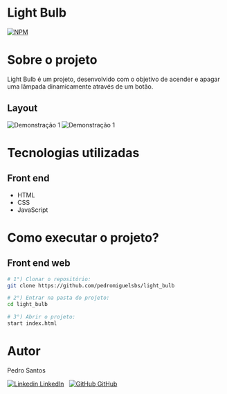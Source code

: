 # Light Bulb
[![NPM](https://img.shields.io/npm/l/react)](https://github.com/pedromiguelsbs/light_bulb/blob/master/LICENSE) 

# Sobre o projeto

Light Bulb é um projeto, desenvolvido com o objetivo de acender e apagar uma lâmpada dinamicamente através de um botão. 

## Layout
![Demonstração 1](https://i.imgur.com/J9IJxXn.png)
![Demonstração 1](https://i.imgur.com/x0cKxID.png)

# Tecnologias utilizadas
## Front end
- HTML
- CSS
- JavaScript

# Como executar o projeto?

## Front end web

```bash
# 1°) Clonar o repositório:
git clone https://github.com/pedromiguelsbs/light_bulb

# 2°) Entrar na pasta do projeto:
cd light_bulb

# 3°) Abrir o projeto:
start index.html
```

# Autor

Pedro Santos

[![Linkedin](https://i.stack.imgur.com/gVE0j.png) LinkedIn](https://www.linkedin.com/in/pedromiguelsbs/)
&nbsp;
[![GitHub](https://i.stack.imgur.com/tskMh.png) GitHub](https://github.com/pedromiguelsbs)
